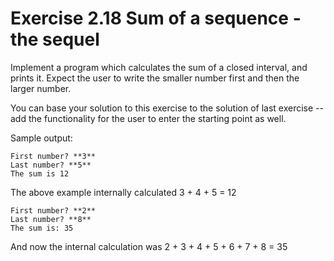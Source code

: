 # Exercise 2.18 Sum of a sequence - the sequel

Implement a program which calculates the sum of a closed interval, and prints it. Expect the user to write the smaller number first and then the larger number.

You can base your solution to this exercise to the solution of last exercise -- add the functionality for the user to enter the starting point as well.

Sample output:

```plaintext
First number? **3**
Last number? **5**
The sum is 12
```

The above example internally calculated  3 + 4 + 5 = 12

```plaintext
First number? **2**
Last number? **8**
The sum is: 35
```

And now the internal calculation was 2 + 3 + 4 + 5 + 6 + 7 + 8 = 35
